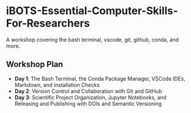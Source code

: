 # iBOTS-Essential-Computer-Skills-For-Researchers
A workshop covering the bash terminal, vscode, git, github, conda, and more.


## Workshop Plan

  - **Day 1**: The Bash Terminal, the Conda Package Manager, VSCode IDEs, Markdown, and Installation Checks
  - **Day 2**: Version Control and Collaboration with Git and GitHub
  - **Day 3**: Scientific Project Organization, Jupyter Notebooks, and Releasing and Publishing with DOIs and Semantic Versioning
    

